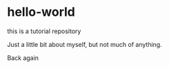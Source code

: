 # hello-world
this is a tutorial repository

Just a little bit about myself, but not much of anything.

Back again
